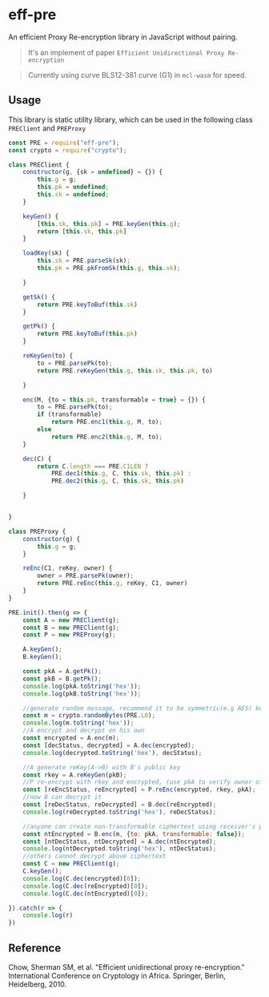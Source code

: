 # eff-pre
An efficient Proxy Re-encryption library in JavaScript without pairing.
> It's an implement of paper `Efficient Unidirectional Proxy Re-encryption`

> Currently using curve BLS12-381 curve (G1) in `mcl-wasm` for speed.

## Usage
This library is static utility library, which can be used in the following class `PREClient` and `PREProxy`
```javascript
const PRE = require("eff-pre");
const crypto = require("crypto");

class PREClient {
    constructor(g, {sk = undefined} = {}) {
        this.g = g;
        this.pk = undefined;
        this.sk = undefined;
    }

    keyGen() {
        [this.sk, this.pk] = PRE.keyGen(this.g);
        return [this.sk, this.pk]
    }

    loadKey(sk) {
        this.sk = PRE.parseSk(sk);
        this.pk = PRE.pkFromSk(this.g, this.sk);

    }

    getSk() {
        return PRE.keyToBuf(this.sk)
    }

    getPk() {
        return PRE.keyToBuf(this.pk)
    }

    reKeyGen(to) {
        to = PRE.parsePk(to);
        return PRE.reKeyGen(this.g, this.sk, this.pk, to)

    }

    enc(M, {to = this.pk, transformable = true} = {}) {
        to = PRE.parsePk(to);
        if (transformable)
            return PRE.enc1(this.g, M, to);
        else
            return PRE.enc2(this.g, M, to);
    }

    dec(C) {
        return C.length === PRE.C1LEN ?
            PRE.dec1(this.g, C, this.sk, this.pk) :
            PRE.dec2(this.g, C, this.sk, this.pk)

    }


}

class PREProxy {
    constructor(g) {
        this.g = g;
    }

    reEnc(C1, reKey, owner) {
        owner = PRE.parsePk(owner);
        return PRE.reEnc(this.g, reKey, C1, owner)
    }
}

PRE.init().then(g => {
    const A = new PREClient(g);
    const B = new PREClient(g);
    const P = new PREProxy(g);

    A.keyGen();
    B.keyGen();

    const pkA = A.getPk();
    const pkB = B.getPk();
    console.log(pkA.toString('hex'));
    console.log(pkB.toString('hex'));

    //generate random message, recommend it to be symmetric(e.g AES) key.
    const m = crypto.randomBytes(PRE.L0);
    console.log(m.toString('hex'));
    //A encrypt and decrypt on his own
    const encrypted = A.enc(m);
    const [decStatus, decrypted] = A.dec(encrypted);
    console.log(decrypted.toString('hex'), decStatus);

    //A generate reKey(A->B) with B's public key
    const rkey = A.reKeyGen(pkB);
    //P re-encrypt with rkey and encrypted, (use pkA to verify owner of encrypted)
    const [reEncStatus, reEncrypted] = P.reEnc(encrypted, rkey, pkA);
    //now B can decrypt it
    const [reDecStatus, reDecrypted] = B.dec(reEncrypted);
    console.log(reDecrypted.toString('hex'), reDecStatus);

    //anyone can create non-transformable ciphertext using receiver's public key
    const ntEncrypted = B.enc(m, {to: pkA, transformable: false});
    const [ntDecStatus, ntDecrypted] = A.dec(ntEncrypted);
    console.log(ntDecrypted.toString('hex'), ntDecStatus);
    //others cannot decrypt above ciphertext
    const C = new PREClient(g);
    C.keyGen();
    console.log(C.dec(encrypted)[0]);
    console.log(C.dec(reEncrypted)[0]);
    console.log(C.dec(ntEncrypted)[0]);

}).catch(r => {
    console.log(r)
})
```

## Reference
Chow, Sherman SM, et al. "Efficient unidirectional proxy re-encryption." International Conference on Cryptology in Africa. Springer, Berlin, Heidelberg, 2010.